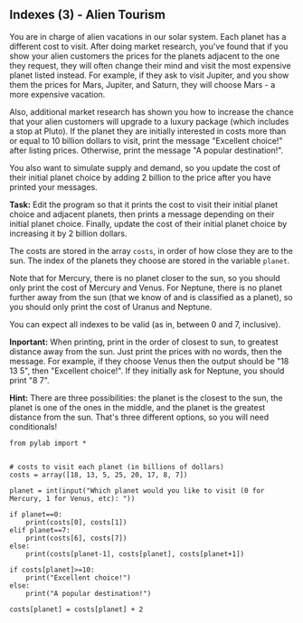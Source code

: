 ## Indexes (3) - Alien Tourism

You are in charge of alien vacations in our solar system. Each planet has a different cost to visit. After doing market research, you've found that if you show your alien customers the prices for the planets adjacent to the one they request, they will often change their mind and visit the most expensive planet listed instead. For example, if they ask to visit Jupiter, and you show them the prices for Mars, Jupiter, and Saturn, they will choose Mars - a more expensive vacation. 

Also, additional market research has shown you how to increase the chance that your alien customers will upgrade to a luxury package (which includes a stop at Pluto). If the planet they are initially interested in costs more than or equal to 10 billion dollars to visit, print the message "Excellent choice!" after listing prices. Otherwise, print the message "A popular destination!".

You also want to simulate supply and demand, so you update the cost of their initial planet choice by adding 2 billion to the price after you have printed your messages. 

**Task:** Edit the program so that it prints the cost to visit their initial planet choice and adjacent planets, then prints a message depending on their initial planet choice. Finally, update the cost of their initial planet choice by increasing it by 2 billion dollars. 

The costs are stored in the array `costs`, in order of how close they are to the sun. The index of the planets they choose are stored in the variable `planet`.

Note that for Mercury, there is no planet closer to the sun, so you should only print the cost of Mercury and Venus. For Neptune, there is no planet further away from the sun (that we know of and is classified as a planet), so you should only print the cost of Uranus and Neptune. 

You can expect all indexes to be valid (as in, between 0 and 7, inclusive).

**Inportant:** When printing, print in the order of closest to sun, to greatest distance away from the sun. Just print the prices with no words, then the message. For example, if they choose Venus then the output should be "18 13 5", then "Excellent choice!". If they initially ask for Neptune, you should print "8 7".

**Hint:** There are three possibilities: the planet is the closest to the sun, the planet is one of the ones in the middle, and the planet is the greatest distance from the sun. That's three different options, so you will need conditionals!


```
from pylab import *


# costs to visit each planet (in billions of dollars)
costs = array([18, 13, 5, 25, 20, 17, 8, 7])

planet = int(input("Which planet would you like to visit (0 for Mercury, 1 for Venus, etc): "))

if planet==0:
    print(costs[0], costs[1])
elif planet==7:
    print(costs[6], costs[7])
else:
    print(costs[planet-1], costs[planet], costs[planet+1])

if costs[planet]>=10:
    print("Excellent choice!")
else:
    print("A popular destination!")

costs[planet] = costs[planet] + 2

```

